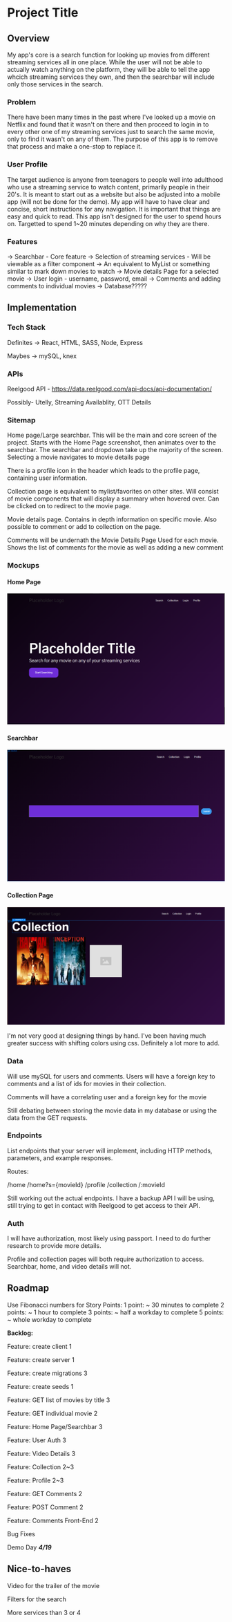 # Project Title

## Overview

My app's core is a search function for looking up movies from different streaming services all in one place. While the user will not be able to actually watch anything on the platform, they will be able to tell the app whcich streaming services they own, and then the searchbar will include only those services in the search.

### Problem

There have been many times in the past where I've looked up a movie on Netflix and found that it wasn't on there and then proceed to login in to every other one of my streaming services just to search the same movie, only to find it wasn't on any of them. The purpose of this app is to remove that process and make a one-stop to replace it.

### User Profile

The target audience is anyone from teenagers to people well into adulthood who use a streaming service to watch content, primarily people in their 20's. It is meant to start out as a website but also be adjusted into a mobile app (will not be done for the demo). My app will have to have clear and concise, short instructions for any navigation. It is important that things are easy and quick to read. This app isn't designed for the user to spend hours on. Targetted to spend 1~20 minutes depending on why they are there.

### Features

 -> Searchbar - Core feature
 -> Selection of streaming services - Will be viewable as a filter component
 -> An equivalent to MyList or something similar to mark down movies to watch
 -> Movie details Page for a selected movie
 -> User login - username, password, email
 -> Comments and adding comments to individual movies
 -> Database?????

## Implementation

### Tech Stack

Definites -> React, HTML, SASS, Node, Express

Maybes -> mySQL, knex

### APIs

Reelgood API - https://data.reelgood.com/api-docs/api-documentation/

Possibly- Utelly, Streaming Availablity, OTT Details

### Sitemap

Home page/Large searchbar. This will be the main and core screen of the project. Starts with the Home Page screenshot, then animates over to the searchbar. The searchbar and dropdown take up the majority of the screen. Selecting a movie navigates to movie details page

There is a profile icon in the header which leads to the profile page, containing user information.

Collection page is equivalent to mylist/favorites on other sites. Will consist of movie components that will display a summary when hovered over. Can be clicked on to redirect to the movie page.

Movie details page. Contains in depth information on specific movie. Also possible to comment or add to collection on the page.

Comments will be undernath the Movie Details Page Used for each movie. Shows the list of comments for the movie as well as adding a new comment

### Mockups

#### Home Page
![Home Page](./mockups/HomePage.png)

#### Searchbar
![Home Page w/ Searchbar](./mockups/Searchbar.png)

#### Collection Page
![Collection Page](./mockups/Collection.png)

I'm not very good at designing things by hand. I've been having much greater success with shifting colors using css. Definitely a lot more to add.

### Data

Will use mySQL for users and comments. Users will have a foreign key to comments and a list of ids for movies in their collection. 

Comments will have a correlating user and a foreign key for the movie

Still debating between storing the movie data in my database or using the data from the GET requests.

### Endpoints

List endpoints that your server will implement, including HTTP methods, parameters, and example responses.

Routes: 

/home
/home?s={movieId}
/profile
/collection
/:movieId

Still working out the actual endpoints. I have a backup API I will be using, still trying to get in contact with Reelgood to get access to their API.

### Auth

I will have authorization, most likely using passport. I need to do further research to provide more details.

Profile and collection pages will both require authorization to access.
Searchbar, home, and video details will not.

## Roadmap

Use Fibonacci numbers for Story Points:
1 point: ~ 30 minutes to complete
2 points: ~ 1 hour to complete
3 points: ~ half a workday to complete
5 points: ~ whole workday to complete

**Backlog:**

Feature: create client      1

Feature: create server      1

Feature: create migrations  3

Feature: create seeds       1

Feature: GET list of movies by title    3

Feature: GET individual movie       2

Feature: Home Page/Searchbar    3      

Feature: User Auth      3

Feature: Video Details      3

Feature: Collection     2~3

Feature: Profile        2~3

Feature: GET Comments   2

Feature: POST Comment   2

Feature: Comments Front-End      2

Bug Fixes

Demo Day ***4/19***

## Nice-to-haves

Video for the trailer of the movie

Filters for the search

More services than 3 or 4
